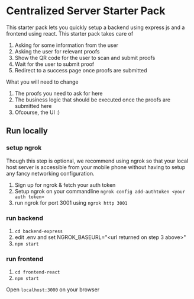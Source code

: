 # Centralized Server Starter Pack
This starter pack lets you quickly setup a backend using express js and a frontend using react. 
This starter pack takes care of 
1. Asking for some information from the user
2. Asking the user for relevant proofs
3. Show the QR code for the user to scan and submit proofs
4. Wait for the user to submit proof
5. Redirect to a success page once proofs are submitted

What you will need to change
1. The proofs you need to ask for here
2. The business logic that should be executed once the proofs are submitted here
3. Ofcourse, the UI :)

## Run locally
### setup ngrok
Though this step is optional, we recommend using ngrok so that your local host server is accessible from your mobile phone without having to setup any fancy networking configuration. 
1. Sign up for ngrok & fetch your auth token
2. Setup ngrok on your commandline `ngrok config add-authtoken <your auth token>`
3. run ngrok for port 3001 using `ngrok http 3001` 

### run backend
1. `cd backend-express`
2. edit .env and set NGROK_BASEURL="<url returned on step 3 above>"
3. `npm start`

### run frontend
1. `cd frontend-react`
2. `npm start`

Open `localhost:3000` on your browser


